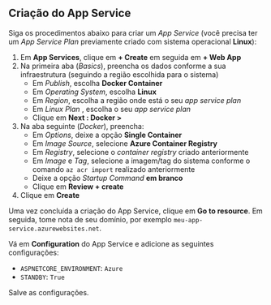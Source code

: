 ﻿## Criação do App Service

Siga os procedimentos abaixo para criar um *App Service* (você precisa ter um *App Service Plan* previamente criado com sistema operacional **Linux**):

1. Em **App Services**, clique em **+ Create** em seguida em **+ Web App**
1. Na primeira aba (*Basics*), preencha os dados conforme a sua infraestrutura (seguindo a região escolhida para o sistema)
   * Em *Publish*, escolha **Docker Container**
   * Em *Operating System*, escolha **Linux**
   * Em *Region*, escolha a região onde está o seu *app service plan*
   * Em *Linux Plan* , escolha o seu *app service plan*
   * Clique em **Next : Docker &gt;**
1. Na aba seguinte (*Docker*), preencha:
   * Em *Options*, deixe a opção **Single Container**
   * Em *Image Source*, selecione **Azure Container Registry**
   * Em *Registry*, selecione o *container registry* criado anteriormente
   * Em *Image* e *Tag*, selecione a imagem/tag do sistema conforme o comando `az acr import` realizado anteriormente
   * Deixe a opção *Startup Command* **em branco**
   * Clique em **Review + create**
1. Clique em **Create**

Uma vez concluída a criação do App Service, clique em **Go to resource**. Em seguida, tome nota de seu domínio, por exemplo `meu-app-service.azurewebsites.net`.

Vá em **Configuration** do App Service e adicione as seguintes configurações:

* `ASPNETCORE_ENVIRONMENT`: `Azure`
* `STANDBY`: `True`

Salve as configurações.
